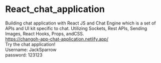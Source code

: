 # React_chat_application
Building chat application with React JS and Chat Engine which is a set of APIs and UI kit specific to chat.
Utilizing Sockets, Rest APIs, Sending Images, React Hooks, Props, andCSS.
<br>
https://changoh-app-chat-application.netlify.app/
<br>
Try the chat application!
<br>
Username: JackSparrow
<br>
password: 123123
